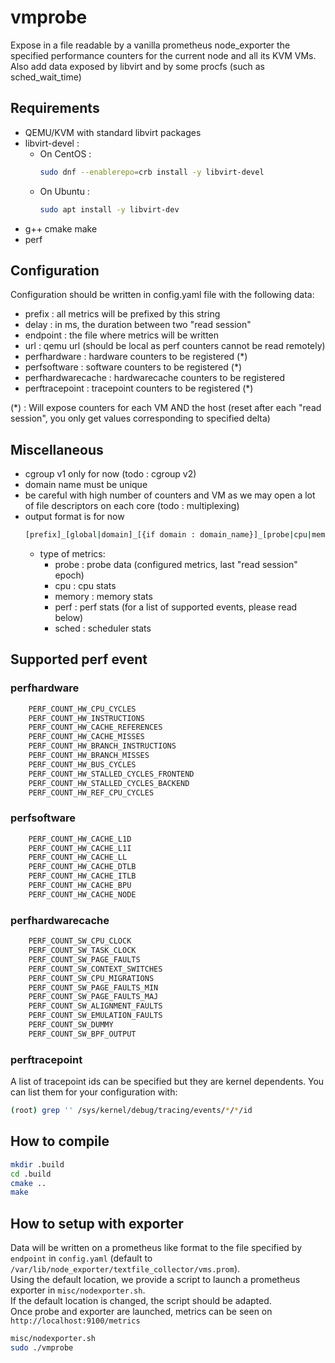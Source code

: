 # vmprobe

Expose in a file readable by a vanilla prometheus node_exporter the specified performance counters for the current node and all its KVM VMs. Also add data exposed by libvirt and by some procfs (such as sched_wait_time)

## Requirements

- QEMU/KVM with standard libvirt packages
- libvirt-devel :
    - On CentOS :  
        ```bash
        sudo dnf --enablerepo=crb install -y libvirt-devel
        ```
    - On Ubuntu :
        ```bash
        sudo apt install -y libvirt-dev 
        ```
- g++ cmake make
- perf

## Configuration

Configuration should be written in config.yaml file with the following data:

- prefix : all metrics will be prefixed by this string
- delay : in ms, the duration between two "read session"
- endpoint : the file where metrics will be written
- url : qemu url (should be local as perf counters cannot be read remotely)
- perfhardware : hardware counters to be registered (*)
- perfsoftware : software counters to be registered (*)
- perfhardwarecache : hardwarecache counters to be registered
- perftracepoint : tracepoint counters to be registered (*)

(*) : Will expose counters for each VM AND the host (reset after each "read session", you only get values corresponding to specified delta)

## Miscellaneous

- cgroup v1 only for now (todo : cgroup v2)
- domain name must be unique
- be careful with high number of counters and VM as we may open a lot of file descriptors on each core (todo : multiplexing)
- output format is for now
    ```bash
    [prefix]_[global|domain]_[{if domain : domain_name}]_[probe|cpu|memory|perf|sched]_[metric]
    ```
    - type of metrics:
        - probe : probe data (configured metrics, last "read session" epoch)
        - cpu : cpu stats
        - memory : memory stats
        - perf : perf stats (for a list of supported events, please read below)
        - sched : scheduler stats

## Supported perf event

### perfhardware

```bash
    PERF_COUNT_HW_CPU_CYCLES
    PERF_COUNT_HW_INSTRUCTIONS
    PERF_COUNT_HW_CACHE_REFERENCES
    PERF_COUNT_HW_CACHE_MISSES
    PERF_COUNT_HW_BRANCH_INSTRUCTIONS
    PERF_COUNT_HW_BRANCH_MISSES
    PERF_COUNT_HW_BUS_CYCLES
    PERF_COUNT_HW_STALLED_CYCLES_FRONTEND
    PERF_COUNT_HW_STALLED_CYCLES_BACKEND
    PERF_COUNT_HW_REF_CPU_CYCLES
```

### perfsoftware

```bash
    PERF_COUNT_HW_CACHE_L1D
    PERF_COUNT_HW_CACHE_L1I
    PERF_COUNT_HW_CACHE_LL
    PERF_COUNT_HW_CACHE_DTLB
    PERF_COUNT_HW_CACHE_ITLB
    PERF_COUNT_HW_CACHE_BPU
    PERF_COUNT_HW_CACHE_NODE
```

### perfhardwarecache

```bash
    PERF_COUNT_SW_CPU_CLOCK
    PERF_COUNT_SW_TASK_CLOCK
    PERF_COUNT_SW_PAGE_FAULTS
    PERF_COUNT_SW_CONTEXT_SWITCHES
    PERF_COUNT_SW_CPU_MIGRATIONS
    PERF_COUNT_SW_PAGE_FAULTS_MIN
    PERF_COUNT_SW_PAGE_FAULTS_MAJ
    PERF_COUNT_SW_ALIGNMENT_FAULTS
    PERF_COUNT_SW_EMULATION_FAULTS
    PERF_COUNT_SW_DUMMY
    PERF_COUNT_SW_BPF_OUTPUT
```

### perftracepoint

A list of tracepoint ids can be specified but they are kernel dependents. You can list them for your configuration with:
```bash
(root) grep '' /sys/kernel/debug/tracing/events/*/*/id
```

## How to compile

```bash
mkdir .build
cd .build
cmake ..
make
```

## How to setup with exporter

Data will be written on a prometheus like format to the file specified by `endpoint` in `config.yaml` (default to `/var/lib/node_exporter/textfile_collector/vms.prom`).  
Using the default location, we provide a script to launch a prometheus exporter in `misc/nodexporter.sh`.  
If the default location is changed, the script should be adapted.  
Once probe and exporter are launched, metrics can be seen on `http://localhost:9100/metrics`  

```bash
misc/nodexporter.sh
sudo ./vmprobe
```